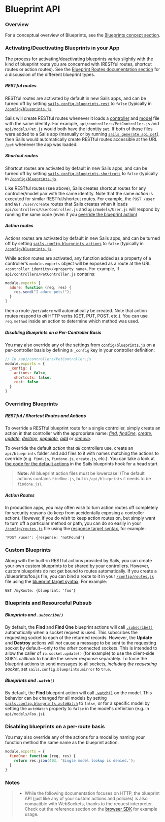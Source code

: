 # Blueprint API

### Overview

For a conceptual overview of Blueprints, see the [Blueprints concept section](http://sailsjs.org/documentation/concepts/blueprints).

### Activating/Deactivating Blueprints in your App

The process for activating/deactivating blueprints varies slightly with the kind of blueprint route you are concerned with (RESTful routes, shortcut routes or action routes).  See the [Blueprint Routes documentation section](http://sailsjs.org/documentation/concepts/blueprints?blueprint-routes) for a discussion of the different blueprint types.

##### RESTful routes

RESTful routes are activated by default in new Sails apps, and can be turned off by setting [`sails.config.blueprints.rest`](http://sailsjs.org/documentation/reference/configuration/sails-config-blueprints) to `false` (typically in [`/config/blueprints.js`](http://sailsjs.org/documentation/anatomy/my-app/config/blueprints-js).

Sails will create RESTful routes whenever it loads a [controller](http://sailsjs.org/documentation/concepts/controllers) and [model](http://sailsjs.org/documentation/concepts/models-and-orm/models) file with the same identity.  For example, `api/controllers/PetController.js` and `api/models/Pet.js` would both have the identity `pet`.  If both of those files were added to a Sails app (manually or by running [`sails generate api pet`](http://sailsjs.org/documentation/reference/command-line-interface/sails-generate#?sails-generate-api-foo)), then Sails would automatically create RESTful routes accessible at the URL `/pet` whenever the app was loaded.

##### Shortcut routes

Shortcut routes are activated by default in new Sails apps, and can be turned off by setting [`sails.config.blueprints.shortcuts`](http://sailsjs.org/documentation/reference/configuration/sails-config-blueprints) to `false` (typically in [`/config/blueprints.js`](http://sailsjs.org/documentation/anatomy/my-app/config/blueprints-js).

Like RESTful routes (see above), Sails creates shortcut routes for any controller/model pair with the same identity.  Note that the same _action_ is executed for similar RESTful/shortcut routes.  For example, the `POST /user` and `GET /user/create` routes that Sails creates when it loads `api/controllers/UserController.js` and `api/models/User.js` will respond by running the same code (even if you [override the blueprint action](http://sailsjs.org/documentation/reference/blueprint-api#?overriding-blueprints))

##### Action routes

Actions routes are activated by default in new Sails apps, and can be turned off by setting [`sails.config.blueprints.actions`](http://sailsjs.org/documentation/reference/configuration/sails-config-blueprints) to `false` (typically in [`/config/blueprints.js`](http://sailsjs.org/documentation/anatomy/my-app/config/blueprints-js).

While action routes are activated, any function added as a property of a controller's `module.exports` object will be exposed as a route at the URL `<controller identity>/<property name>`.  For example, if `api/controllers/PetController.js` contains:

```javascript
module.exports {
  adore: function (req, res) {
    res.send("I adore pets!");
  }
}
```

then a route `/pet/adore` will automatically be created.  Note that action routes respond to _all_ HTTP verbs (GET, PUT, POST, etc.).  You can use `req.method` inside an action to determine which method was used.

##### Disabling Blueprints on a Per-Controller Basis

You may also override any of the settings from [`config/blueprints.js`](http://sailsjs.org/documentation/anatomy/my-app/config/blueprints-js) on a per-controller basis by defining a `_config` key in your controller definition:

```javascript
// In /api/controllers/PetController.js
module.exports = {
  _config: {
    actions: false,
    shortcuts: false,
    rest: false
  }
}
```


### Overriding Blueprints

##### RESTful / Shortcut Routes and Actions

To override a RESTful blueprint route for a single controller, simply create an action in that controller with the appropriate name: [_find_](http://sailsjs.org/documentation/reference/blueprint-api/find-where), [_findOne_](http://sailsjs.org/documentation/reference/blueprint-api/find-one), [_create_](http://sailsjs.org/documentation/reference/blueprint-api/create), [_update_](http://sailsjs.org/documentation/reference/blueprint-api/update), [_destroy_](http://sailsjs.org/documentation/reference/blueprint-api/destroy), [_populate_](http://sailsjs.org/documentation/reference/blueprint-api/populate), [_add_](http://sailsjs.org/documentation/reference/blueprint-api/add) or [_remove_](http://sailsjs.org/documentation/reference/blueprint-api/remove).

To override the default _action_ that _all_ controllers use, create an `api/blueprints` folder and add files to it with names matching the actions to override (e.g. `find.js`, `findone.js`, `create.js`, etc.). You can take a look at [the code for the default actions](https://github.com/balderdashy/sails/tree/master/lib/hooks/blueprints/actions) in the Sails blueprints hook for a head start.

> **Note:** All blueprint action files must be lowercase! (The default actions contains `findOne.js`, but in `/api/blueprints` it needs to be `findone.js`).

##### Action Routes

In production apps, you may often wish to turn action routes off completely for security reasons (to keep from accidentally exposing a controller action).  However, if you do wish to keep action routes on, but simply want to turn off a particular method or path, you can do so easily in your [`/config/routes.js`](http://sailsjs.org/documentation/anatomy/my-app/config/routes-js) file using the [response target syntax](http://sailsjs.org/documentation/concepts/routes/custom-routes#?response-target-syntax), for example:

```
'POST /user': {response: 'notFound'}
```

### Custom Blueprints

Along with the built-in RESTful actions provided by Sails, you can create your own custom blueprints to be shared by your controllers.  However, custom blueprints do not get bound to routes automatically. If you create a /blueprints/foo.js file, you can bind a route to it in your [`/config/routes.js`](http://sailsjs.org/documentation/anatomy/my-app/config/routes-js) file using the [blueprint target syntax](http://sailsjs.org/documentation/concepts/routes/custom-routes#?blueprint-target-syntax).  For example:

```
GET /myRoute: {blueprint: 'foo'}
```

### Blueprints and Resourceful Pubsub

##### Blueprints and `.subscribe()`

By default, the **Find** and **Find One** blueprint actions will call [`.subscribe()`](http://sailsjs.org/documentation/reference/web-sockets/resourceful-pub-sub/subscribe) automatically when a socket request is used. This subscribes the requesting socket to each of the returned records.  However, the **Update** and **Destroy** actions will *not* cause a message to be sent to the requesting socket by default--only to the *other* connected sockets.  This is intended to allow the caller of `io.socket.update()` (for example) to use the client-side SDK's callback to handle the server response separately.  To force the blueprint actions to send messages to all sockets, *including the requesting socket*, set `sails.config.blueprints.mirror` to `true`.


##### Blueprints and `.watch()`

By default, the **Find** blueprint action will call [`.watch()`](http://sailsjs.org/documentation/reference/web-sockets/resourceful-pub-sub/watch) on the model.  This behavior can be changed for all models by setting [`sails.config.blueprints.autoWatch`](http://sailsjs.org/documentation/reference/configuration/sails-config-blueprints) to `false`, or for a specific model by setting the `autoWatch` property to `false` in the model's definition (e.g. in `api/models/Foo.js`).


### Disabling blueprints on a per-route basis

You may also override any of the actions for a model by naming your function method the same name as the blueprint action.

```javascript
module.exports = {
  findOne: function (req, res) {
    return res.json(403, 'Single model lookup is denied.');
  }
}

```

### Notes

> + While the following documentation focuses on HTTP, the blueprint API (just like any of your custom actions and policies) is also compatible with WebSockets, thanks to the request interpreter.  Check out the reference section on the [browser SDK](http://sailsjs.org/documentation/reference/websockets/sails.io.js) for example usage.


<docmeta name="displayName" value="Blueprint API">
<docmeta name="stabilityIndex" value="2">
